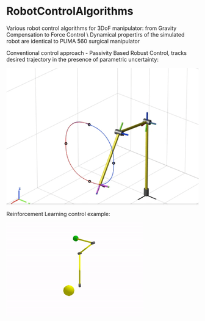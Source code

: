 # RobotControlAlgorithms
Various robot control algorithms for 3DoF manipulator: from Gravity Compensation to Force Control \\
Dynamical propertirs of the simulated robot are identical to PUMA 560 surgical manipulator




Conventional control approach - Passivity Based Robust Control, tracks desired trajectory 
in the presence of parametric uncertainty:




 ![Passivity Based Robust Control](robust_passive.gif) 












Reinforcement Learning control example:




![Reinforcement Learning control](reinforcement_learning_control.gif) 






